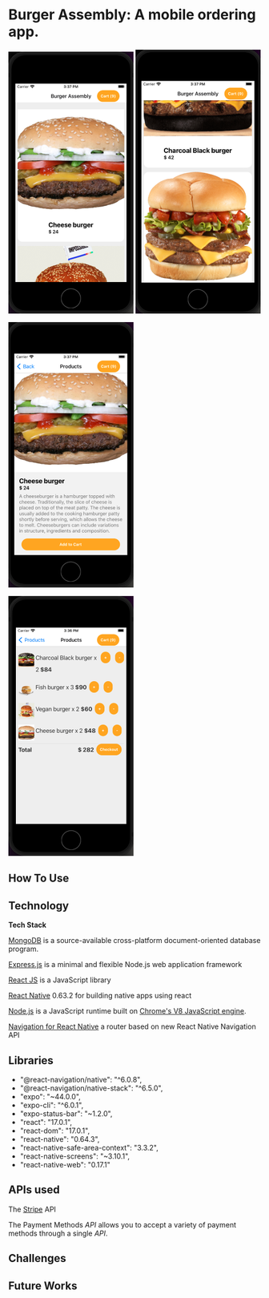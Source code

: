 # Burger Assembly: A mobile ordering app.

[<img src="./Frontend/assets/Screenshot%202022-08-11%20at%203.37.29%20PM.png" width="250"/>](./Frontend/assets/Screenshot%202022-08-11%20at%203.37.29%20PM.png)
[<img src="./Frontend/assets/Screenshot%202022-08-11%20at%203.37.45%20PM.png" width="250"/>](./Frontend/assets/Screenshot%202022-08-11%20at%203.37.45%20PM.png)

[<img src="./Frontend/assets/Screenshot%202022-08-11%20at%203.37.16%20PM.png" width="250"/>](./Frontend/assets/Screenshot%202022-08-11%20at%203.37.16%20PM.png)

[<img src="./Frontend/assets/Screenshot%202022-08-11%20at%203.36.59%20PM.png" width="250"/>](./Frontend/assets/Screenshot%202022-08-11%20at%203.36.59%20PM.png)

## **How To Use**

## **Technology**

**Tech Stack**

[MongoDB](https://www.mongodb.com/docs/) is a source-available cross-platform document-oriented database program.

[Express.js](https://expressjs.com/en/5x/api.html) is a minimal and flexible Node.js web application framework

[React JS](https://reactjs.org/) is a JavaScript library

[React Native](https://reactnative.dev/) 0.63.2 for building native apps using react

[Node.js](https://nodejs.org/en/docs/) is a JavaScript runtime built on [Chrome's V8 JavaScript engine](https://v8.dev/).

[Navigation for React Native](https://reactnavigation.org/) a router based on new React Native Navigation API

## **Libraries**

- "@react-navigation/native": "^6.0.8",
- "@react-navigation/native-stack": "^6.5.0",
- "expo": "~44.0.0",
- "expo-cli": "^6.0.1",
- "expo-status-bar": "~1.2.0",
- "react": "17.0.1",
- "react-dom": "17.0.1",
- "react-native": "0.64.3",
- "react-native-safe-area-context": "3.3.2",
- "react-native-screens": "~3.10.1",
- "react-native-web": "0.17.1"

## **APIs used**

The [Stripe](https://stripe.com/docs/development) API

The Payment Methods _API_ allows you to accept a variety of payment methods through a single _API_.

## **Challenges**

## **Future Works**
